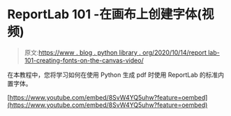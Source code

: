 # ReportLab 101 -在画布上创建字体(视频)

> 原文:[https://www . blog . python library . org/2020/10/14/report lab-101-creating-fonts-on-the-canvas-video/](https://www.blog.pythonlibrary.org/2020/10/14/reportlab-101-creating-fonts-on-the-canvas-video/)

在本教程中，您将学习如何在使用 Python 生成 pdf 时使用 ReportLab 的标准内置字体。

[https://www.youtube.com/embed/8SvW4YQ5uhw?feature=oembed](https://www.youtube.com/embed/8SvW4YQ5uhw?feature=oembed)